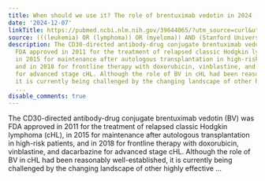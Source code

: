 ```yaml
---
title: When should we use it? The role of brentuximab vedotin in 2024
date: '2024-12-07'
linkTitle: https://pubmed.ncbi.nlm.nih.gov/39644065/?utm_source=curl&utm_medium=rss&utm_campaign=pubmed-2&utm_content=1Rkszs2HVZ2RHP33OibaNFew6VK-LzjJWTD4GwmLlk8B-wCceh&fc=20220923065203&ff=20241207173153&v=2.18.0.post9+e462414
source: (((leukemia) OR (lymphoma)) OR (myeloma)) AND (Stanford University[Affiliation])
description: The CD30-directed antibody-drug conjugate brentuximab vedotin (BV) was
  FDA approved in 2011 for the treatment of relapsed classic Hodgkin lymphoma (cHL),
  in 2015 for maintenance after autologous transplantation in high-risk patients,
  and in 2018 for frontline therapy with doxorubicin, vinblastine, and dacarbazine
  for advanced stage cHL. Although the role of BV in cHL had been reasonably well-established,
  it is currently being challenged by the changing landscape of other highly effective
  ...
disable_comments: true
---
```

The CD30-directed antibody-drug conjugate brentuximab vedotin (BV) was FDA approved in 2011 for the treatment of relapsed classic Hodgkin lymphoma (cHL), in 2015 for maintenance after autologous transplantation in high-risk patients, and in 2018 for frontline therapy with doxorubicin, vinblastine, and dacarbazine for advanced stage cHL. Although the role of BV in cHL had been reasonably well-established, it is currently being challenged by the changing landscape of other highly effective ...